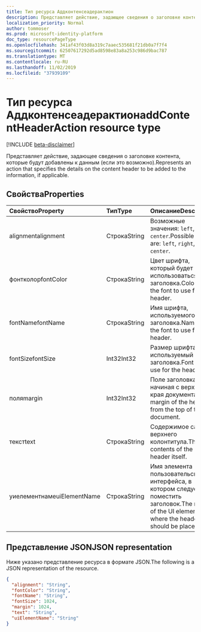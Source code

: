 ```yaml
---
title: Тип ресурса Аддконтенсеадерактион
description: Представляет действие, задающее сведения о заголовке контента, которые будут добавлены к данным (если это возможно).
localization_priority: Normal
author: tommoser
ms.prod: microsoft-identity-platform
doc_type: resourcePageType
ms.openlocfilehash: 341af43f03d8a319c7aaec535681f21db0a7f7f4
ms.sourcegitcommit: 62507617292d5ad8598e83a8a253c986d9bac787
ms.translationtype: MT
ms.contentlocale: ru-RU
ms.lasthandoff: 11/02/2019
ms.locfileid: "37939109"
---
```

# <a name="addcontentheaderaction-resource-type"></a><span data-ttu-id="eea06-103">Тип ресурса Аддконтенсеадерактион</span><span class="sxs-lookup"><span data-stu-id="eea06-103">addContentHeaderAction resource type</span></span>

[!INCLUDE [beta-disclaimer](../../includes/beta-disclaimer.md)]

<span data-ttu-id="eea06-104">Представляет действие, задающее сведения о заголовке контента, которые будут добавлены к данным (если это возможно).</span><span class="sxs-lookup"><span data-stu-id="eea06-104">Represents an action that specifies the details on the content header to be added to the information, if applicable.</span></span>

## <a name="properties"></a><span data-ttu-id="eea06-105">Свойства</span><span class="sxs-lookup"><span data-stu-id="eea06-105">Properties</span></span>

| <span data-ttu-id="eea06-106">Свойство</span><span class="sxs-lookup"><span data-stu-id="eea06-106">Property</span></span>      | <span data-ttu-id="eea06-107">Тип</span><span class="sxs-lookup"><span data-stu-id="eea06-107">Type</span></span>   | <span data-ttu-id="eea06-108">Описание</span><span class="sxs-lookup"><span data-stu-id="eea06-108">Description</span></span>                                                   |
| :------------ | :----- | :------------------------------------------------------------ |
| <span data-ttu-id="eea06-109">alignment</span><span class="sxs-lookup"><span data-stu-id="eea06-109">alignment</span></span>     | <span data-ttu-id="eea06-110">Строка</span><span class="sxs-lookup"><span data-stu-id="eea06-110">String</span></span> | <span data-ttu-id="eea06-111">Возможные значения: `left`, `right`, `center`.</span><span class="sxs-lookup"><span data-stu-id="eea06-111">Possible values are: `left`, `right`, `center`.</span></span>               |
| <span data-ttu-id="eea06-112">фонтколор</span><span class="sxs-lookup"><span data-stu-id="eea06-112">fontColor</span></span>     | <span data-ttu-id="eea06-113">Строка</span><span class="sxs-lookup"><span data-stu-id="eea06-113">String</span></span> | <span data-ttu-id="eea06-114">Цвет шрифта, который будет использоваться для заголовка.</span><span class="sxs-lookup"><span data-stu-id="eea06-114">Color of the font to use for the header.</span></span>                      |
| <span data-ttu-id="eea06-115">fontName</span><span class="sxs-lookup"><span data-stu-id="eea06-115">fontName</span></span>      | <span data-ttu-id="eea06-116">Строка</span><span class="sxs-lookup"><span data-stu-id="eea06-116">String</span></span> | <span data-ttu-id="eea06-117">Имя шрифта, используемого для заголовка.</span><span class="sxs-lookup"><span data-stu-id="eea06-117">Name of the font to use for the header.</span></span>                       |
| <span data-ttu-id="eea06-118">fontSize</span><span class="sxs-lookup"><span data-stu-id="eea06-118">fontSize</span></span>      | <span data-ttu-id="eea06-119">Int32</span><span class="sxs-lookup"><span data-stu-id="eea06-119">Int32</span></span>  | <span data-ttu-id="eea06-120">Размер шрифта, используемый для заголовка.</span><span class="sxs-lookup"><span data-stu-id="eea06-120">Font size to use for the header.</span></span>                              |
| <span data-ttu-id="eea06-121">поля</span><span class="sxs-lookup"><span data-stu-id="eea06-121">margin</span></span>        | <span data-ttu-id="eea06-122">Int32</span><span class="sxs-lookup"><span data-stu-id="eea06-122">Int32</span></span>  | <span data-ttu-id="eea06-123">Поле заголовка, начиная с верхнего края документа.</span><span class="sxs-lookup"><span data-stu-id="eea06-123">The margin of the header from the top of the document.</span></span>        |
| <span data-ttu-id="eea06-124">текст</span><span class="sxs-lookup"><span data-stu-id="eea06-124">text</span></span>          | <span data-ttu-id="eea06-125">Строка</span><span class="sxs-lookup"><span data-stu-id="eea06-125">String</span></span> | <span data-ttu-id="eea06-126">Содержимое самого верхнего колонтитула.</span><span class="sxs-lookup"><span data-stu-id="eea06-126">The contents of the header itself.</span></span>                            |
| <span data-ttu-id="eea06-127">уиелементнаме</span><span class="sxs-lookup"><span data-stu-id="eea06-127">uiElementName</span></span> | <span data-ttu-id="eea06-128">Строка</span><span class="sxs-lookup"><span data-stu-id="eea06-128">String</span></span> | <span data-ttu-id="eea06-129">Имя элемента пользовательского интерфейса, в котором следует поместить заголовок.</span><span class="sxs-lookup"><span data-stu-id="eea06-129">The name of the UI element where the header should be placed.</span></span> |

## <a name="json-representation"></a><span data-ttu-id="eea06-130">Представление JSON</span><span class="sxs-lookup"><span data-stu-id="eea06-130">JSON representation</span></span>

<span data-ttu-id="eea06-131">Ниже указано представление ресурса в формате JSON.</span><span class="sxs-lookup"><span data-stu-id="eea06-131">The following is a JSON representation of the resource.</span></span>

<!-- {
  "blockType": "resource",
  "optionalProperties": [

  ],
  "@odata.type": "microsoft.graph.addContentHeaderAction",
  "baseType": "microsoft.graph.informationProtectionAction"
}-->

```json
{
  "alignment": "String",
  "fontColor": "String",
  "fontName": "String",
  "fontSize": 1024,
  "margin": 1024,
  "text": "String",
  "uiElementName": "String"
}
```

<!-- uuid: 16cd6b66-4b1a-43a1-adaf-3a886856ed98
2019-02-04 14:57:30 UTC -->
<!-- {
  "type": "#page.annotation",
  "description": "addContentHeaderAction resource",
  "keywords": "",
  "section": "documentation",
  "tocPath": ""
}-->